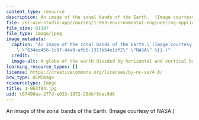 ```yaml
---
content_type: resource
description: An image of the zonal bands of the Earth.  (Image courtesy of NASA.)
file: /ol-ocw-studio-app/courses/1-963-environmental-engineering-applications-of-geographic-information-systems-fall-2004/c87498ea277de033187229bbf8dac9d6_1-963f04.jpg
file_size: 81307
file_type: image/jpeg
image_metadata:
  caption: "An image of the zonal bands of the Earth.\_(Image courtesy of\_{{% resource_link\
    \ \"634ee456-1c97-44e0-afb5-1317b54e1df2\" \"NASA\" %}}.)"
  credit: ''
  image-alt: A globe of the earth divided by horizontal and vertical bands.
learning_resource_types: []
license: https://creativecommons.org/licenses/by-nc-sa/4.0/
ocw_type: OCWImage
resourcetype: Image
title: 1-963f04.jpg
uid: c87498ea-277d-e033-1872-29bbf8dac9d6
---
```

An image of the zonal bands of the Earth.  (Image courtesy of NASA.)